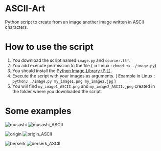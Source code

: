 # ASCII-Art
Python script to create from an image another image written in ASCII characters.

# How to use the script
1. You download the script named `image.py` and `courier.ttf`.
2. You add execute permission to the file ( in Linux : `chmod +x ./image.py`)
3. You should install the [Python Image Library (PIL)](https://pillow.readthedocs.io/en/stable/installation.html).
4. Execute the script with your images as arguments. ( Example in Linux : `python3 ./image.py my_image1.png my_image2.jpg` )
5. You will find `my_image1_ASCII.png` and `my_image2_ASCII.jpeg` created in the folder where you downloaded the script.

# Some examples
![musashi](https://github.com/khirobenn/ASCII-Art/assets/126425282/059535e1-2d36-4fe7-8024-c2d15e1591d5) ![musashi_ASCII](https://github.com/khirobenn/ASCII-Art/assets/126425282/0e1f3b4e-db32-434a-8efd-ffae0fbace55)

![origin](https://github.com/khirobenn/ASCII-Art/assets/126425282/19bf3226-49a0-4713-bd1c-d7ce55d97429) ![origin_ASCII](https://github.com/khirobenn/ASCII-Art/assets/126425282/a1abdefd-deb4-440c-a799-cadc50b2bfa8)

![berserk](https://github.com/khirobenn/ASCII-Art/assets/126425282/2e898ba1-579c-40b8-8003-5de43b81b4bf)
![berserk_ASCII](https://github.com/khirobenn/ASCII-Art/assets/126425282/46016484-5298-4fd7-9800-22926b83b28d)
